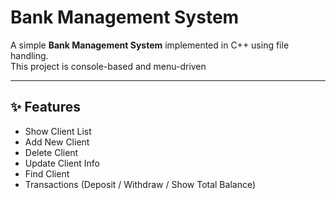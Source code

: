 # Bank Management System 

A simple **Bank Management System** implemented in C++ using file handling.  
This project is console-based and menu-driven

---

## ✨ Features
- Show Client List
- Add New Client
- Delete Client
- Update Client Info
- Find Client
- Transactions (Deposit / Withdraw / Show Total Balance)




